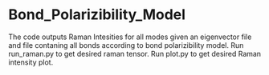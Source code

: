 # Bond_Polarizibility_Model
The code outputs Raman Intesities for all modes given an eigenvector file and file contaning all bonds according to bond polarizibility model.
Run run_raman.py to get desired raman tensor.
Run plot.py to get desired Raman intensity plot.

